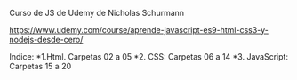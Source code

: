 Curso de JS de Udemy de Nicholas Schurmann

https://www.udemy.com/course/aprende-javascript-es9-html-css3-y-nodejs-desde-cero/

Indice:
*1.Html. Carpetas 02 a 05
*2. CSS: Carpetas 06 a 14
*3. JavaScript: Carpetas 15 a 20

